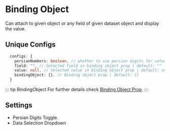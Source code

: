 # Binding Object

Can attach to given object or any field of given dataset object and display the value.

## Unique Configs

```ts
  configs: {
    persianNumbers: boolean, // whether to use persian digits for value | default: false
    field: "", // Selected field in binding object prop | default: ""
    value: null, // Selected value in binding object prop | default: null
    bindingObject: {}, // Binding object prop | default: {}
  }
```

::: tip BindingObject 
  For further details check [Binding Object Prop](/props/#bindingobject).
:::

## Settings

- Persian Digits Toggle.
- Data Selection Dropdown
